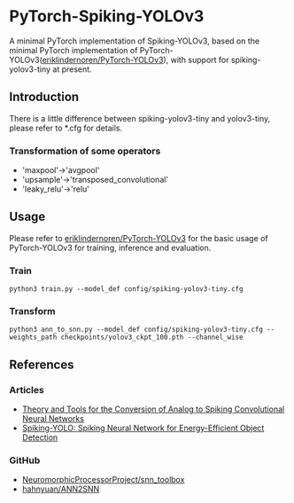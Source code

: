 # PyTorch-Spiking-YOLOv3
A minimal PyTorch implementation of Spiking-YOLOv3, based on the minimal PyTorch implementation of PyTorch-YOLOv3([eriklindernoren/PyTorch-YOLOv3](https://github.com/eriklindernoren/PyTorch-YOLOv3)), with support for spiking-yolov3-tiny at present.

## Introduction
There is a little difference between spiking-yolov3-tiny and yolov3-tiny, please refer to *.cfg for details.
### Transformation of some operators
+ 'maxpool'->'avgpool'
+ 'upsample'->'transposed_convolutional'
+ 'leaky_relu'->'relu'

## Usage
Please refer to [eriklindernoren/PyTorch-YOLOv3](https://github.com/eriklindernoren/PyTorch-YOLOv3) for the basic usage of PyTorch-YOLOv3 for training, inference and evaluation.
### Train
```
python3 train.py --model_def config/spiking-yolov3-tiny.cfg 
```
### Transform
```
python3 ann_to_snn.py --model_def config/spiking-yolov3-tiny.cfg --weights_path checkpoints/yolov3_ckpt_100.pth --channel_wise
```

## References
### Articles
+ [Theory and Tools for the Conversion of Analog to Spiking Convolutional Neural Networks](https://arxiv.org/abs/1612.04052)
+ [Spiking-YOLO: Spiking Neural Network for Energy-Efficient Object Detection](https://arxiv.org/abs/1903.06530)
### GitHub
+ [NeuromorphicProcessorProject/snn_toolbox](https://github.com/NeuromorphicProcessorProject/snn_toolbox)
+ [hahnyuan/ANN2SNN](http://git.wildz.cn/hahnyuan/ANN2SNN)
